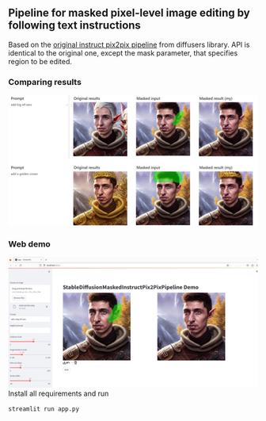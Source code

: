 ## Pipeline for masked pixel-level image editing by following text instructions

Based on the [original instruct pix2pix pipeline](https://github.com/huggingface/diffusers/blob/main/src/diffusers/pipelines/stable_diffusion/pipeline_stable_diffusion_instruct_pix2pix.py)  from diffusers library.
API is identical to the original one, except the mask parameter, that specifies region to be edited.

### Comparing results
![results](static/results.jpg)

### Web demo
![results](static/demo.jpg)
Install all requirements and run
```angular2html
streamlit run app.py
```

